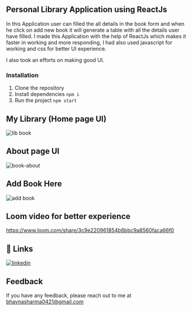 
## Personal Library Application using ReactJs

In this Application user can filled the all details in the book form and when he click on add new book it will generate a table with all the details user have filled. I made this Application with the help of ReactJs which makes it faster in working and more responding, I had also used javascript for working and css for better UI experience.

I also took an efforts on making good UI.





### Installation

1. Clone the repository
2. Install dependencies `npm i`
3. Run the project `npm start`


## My Library (Home page UI)

![lib book](https://user-images.githubusercontent.com/98327416/192082215-8525eecf-828d-4b8b-8b65-3d3038130ecf.png)


## About page UI

![book-about](https://user-images.githubusercontent.com/98327416/192082260-feb20f14-0649-4714-b8eb-4030b556111f.png)

## Add Book Here

![add book](https://user-images.githubusercontent.com/98327416/192082326-c2663c3b-d71c-46d0-9e70-d9af77465ecb.png)


##  Loom video for better experience


https://www.loom.com/share/3c9e220961854b6bbc9a8560faca66f0


## 🔗 Links
[![linkedin](https://img.shields.io/badge/linkedin-0A66C2?style=for-the-badge&logo=linkedin&logoColor=white)](https://www.linkedin.com/in/bhavna-sharma-1060a620b/)



## Feedback

If you have any feedback, please reach out to me at bhavnasharma0421@gmail.com

